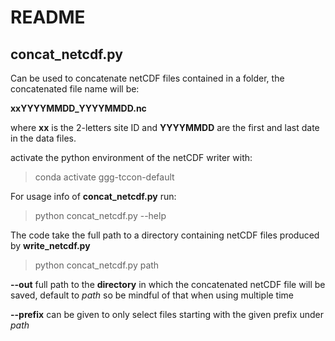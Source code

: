 # README #

## concat_netcdf.py ##

Can be used to concatenate netCDF files contained in a folder, the concatenated file name will be:

**xxYYYYMMDD_YYYYMMDD.nc**

where **xx** is the 2-letters site ID and **YYYYMMDD** are the first and last date in the data files.

activate the python environment of the netCDF writer with:

> conda activate ggg-tccon-default

For usage info of **concat_netcdf.py** run:

> python concat_netcdf.py --help

The code take the full path to a directory containing netCDF files produced by **write_netcdf.py**

> python concat_netcdf.py path

**--out** full path to the **directory** in which the concatenated netCDF file will be saved, default to *path* so be mindful of that when using multiple time

**--prefix** can be given to only select files starting with the given prefix under *path*

